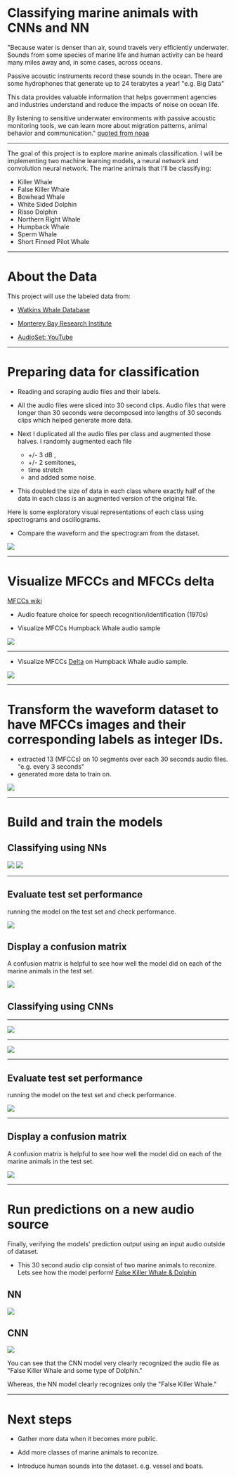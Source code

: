# Classifying marine animals with CNNs and NN

"Because water is denser than air, sound travels very efficiently underwater. Sounds from some species of marine life and human activity can be heard many miles away and, in some cases, across oceans. 

Passive acoustic instruments record these sounds in the ocean. There are some hydrophones that generate up to 24 terabytes a year! "e.g. Big Data"

This data provides valuable information that helps government agencies and industries understand and reduce the impacts of noise on ocean life.

By listening to sensitive underwater environments with passive acoustic monitoring tools, we can learn more about migration patterns, animal behavior and communication."
[quoted from noaa](https://noaa.maps.arcgis.com/apps/Cascade/index.html?appid=c653c78262a7487da42149ebc86f80c2)

<hr>
The goal of this project is to explore marine animals classification. I will be implementing two machine learning models, a neural network and convolution neural network. The marine animals that I'll be classifying:

* Killer Whale
* False Killer Whale
* Bowhead Whale
* White Sided Dolphin
* Risso Dolphin
* Northern Right Whale
* Humpback Whale
* Sperm Whale
* Short Finned Pilot Whale 

<hr>

# About the Data

This project will use the labeled data from:

* [Watkins Whale Database](https://cis.whoi.edu/science/B/whalesounds/index.cfm)

* [Monterey Bay Research Institute](https://www.mbari.org)

* [AudioSet: YouTube](https://research.google.com/audioset/)


<hr>

# Preparing data for classification

* Reading and scraping audio files and their labels.

* All the audio files were sliced into 30 second clips. Audio files that were longer than 30 seconds were decomposed into lengths of 30 seconds clips which helped generate more data. 

* Next I duplicated all the audio files per class and augmented those halves. I randomly augmented each file 
    * +/- 3 dB , 
    * +/- 2 semitones, 
    * time stretch 
    * and added some noise. 
    
* This doubled the size of data in each class where exactly half of the data in each class is an augmented version of the original file. 

Here is some exploratory visual representations of each class using spectrograms and oscillograms.
* Compare the waveform and the spectrogram from the dataset.

![](images/Spectro_Oscilo2.png ) 

<hr>

# Visualize MFCCs and MFCCs delta
[MFCCs wiki](https://en.wikipedia.org/wiki/Mel-frequency_cepstrum)

*  Audio feature choice for speech recognition/identification (1970s)

* Visualize MFCCs Humpback Whale audio sample

![](images/humpbackmfcc.png)

<hr>

* Visualize MFCCs [Delta](https://wiki.aalto.fi/display/ITSP/Deltas+and+Delta-deltas) on Humpback Whale audio sample.

![](images/humpbackmfccdelta.png)

<hr>

# Transform the waveform dataset to have MFCCs images and their corresponding labels as integer IDs.

* extracted 13 (MFCCs) on 10 segments over each 30 seconds audio files. "e.g. every 3 seconds" 
* generated more data to train on.


![](images/extractMFCCsHumpback3.png)


<hr>

# Build and train the models

## Classifying using NNs

![](images/nn.png)
![](images/NNerror_accuracy3.png)
<hr>

## Evaluate test set performance
running the model on the test set and check performance. 

![](images/NNontestset.png)

## Display a confusion matrix
A confusion matrix is helpful to see how well the model did on each of the marine animals in the test set. 

![](images/NNconfusionFinal3.png )


## Classifying using CNNs
<hr>

![](images/cnnmodelsummary.png)

<hr>

![](images/error_accuracycnn3.png)

<hr>

## Evaluate test set performance
running the model on the test set and check performance. 

![](images/cnnontestset.png)
<hr>

## Display a confusion matrix
A confusion matrix is helpful to see how well the model did on each of the marine animals in the test set. 

![](images/finalCFcnn3.png)


<hr>

# Run predictions on a new audio source
Finally, verifying the models' prediction output using an input audio outside of dataset.

* This 30 second audio clip consist of two marine animals to reconize. Lets see how the model perform!
[False Killer Whale & Dolphin](https://www.youtube.com/watch?v=2WY6Rf2gYKE)

## NN
![](images/NN_prediction.png)

## CNN
![](images/CNN_prediction.png)

You can see that the CNN model very clearly recognized the audio file as "False Killer Whale and some type of Dolphin."

Whereas, the NN model clearly recognizes only the "False Killer Whale."

<hr>

# Next steps

* Gather more data when it becomes more public.

* Add more classes of marine animals to reconize.

* Introduce human sounds into the dataset. e.g. vessel and boats.
